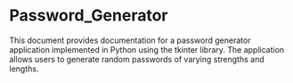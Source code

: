 # Password_Generator
This document provides documentation for a password generator application implemented in Python using the tkinter library. The application allows users to generate random passwords of varying strengths and lengths.
